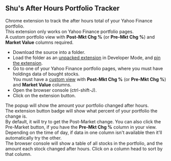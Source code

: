 Shu's After Hours Portfolio Tracker
---
Chrome extension to track the after hours total of your Yahoo Finance portfolio.  
This extension only works on Yahoo Finance portfolio pages.  
A custom portfolio view with **Post-Mkt Chg %** (or **Pre-Mkt Chg %**) and **Market Value** columns required.

- Download the source into a folder.
- Load the folder as an [unpacked extension](https://developer.chrome.com/docs/extensions/get-started/tutorial/hello-world#load-unpacked) in Developer Mode, and [pin the extension](https://developer.chrome.com/docs/extensions/get-started/tutorial/hello-world#pin_the_extension).
- Go to one of your Yahoo Finance portfolio pages, where you must have holdings data of bought stocks.  
  You must have a [custom view](https://help.yahoo.com/kb/set-custom-views-portfolios-sln5231.html) with **Post-Mkt Chg %** (or **Pre-Mkt Chg %**) and **Market Value** columns.
- Open the browser console (ctrl-shift-J).
- Click on the extension button.

The popup will show the amount your portfolio changed after hours.  
The extension button badge will show what percent of your portfolio the change is.  
By default, it will try to get the Post-Market change. You can also click the Pre-Market button, if you have the **Pre-Mkt Chg %** column in your view.  Depending on the time of day, if data in one column isn't available then it'll automatically try the other.  
The browser console will show a table of all stocks in the portfolio, and the amount each stock changed after hours. Click on a column head to sort by that column.
